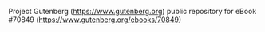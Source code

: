 Project Gutenberg (https://www.gutenberg.org) public repository for
eBook #70849 (https://www.gutenberg.org/ebooks/70849)
